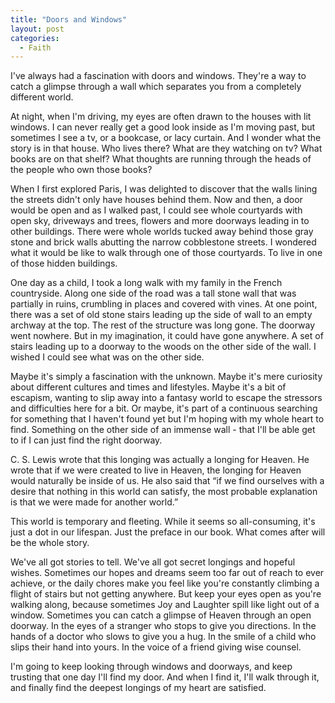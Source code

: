 ```yaml
---
title: "Doors and Windows"
layout: post
categories:
  - Faith
---
```

I've always had a fascination with doors and windows.
They're a way to catch a glimpse through a wall which separates you from a completely different world.

At night, when I'm driving, my eyes are often drawn to the houses with lit windows.
I can never really get a good look inside as I'm moving past, but sometimes I see a tv, or a bookcase, or lacy curtain.
And I wonder what the story is in that house.
Who lives there?
What are they watching on tv?
What books are on that shelf?
What thoughts are running through the heads of the people who own those books?

When I first explored Paris, I was delighted to discover that the walls lining the streets didn't only have houses behind them.
Now and then, a door would be open and as I walked past, I could see whole courtyards with open sky, driveways and trees, flowers and more doorways leading in to other buildings. 
There were whole worlds tucked away behind those gray stone and brick walls abutting the narrow cobblestone streets.
I wondered what it would be like to walk through one of those courtyards.
To live in one of those hidden buildings.

One day as a child, I took a long walk with my family in the French countryside. 
Along one side of the road was a tall stone wall that was partially in ruins, crumbling in places and covered with vines.
At one point, there was a set of old stone stairs leading up the side of wall to an empty archway at the top.
The rest of the structure was long gone.
The doorway went nowhere.
But in my imagination, it could have gone anywhere.
A set of stairs leading up to a doorway to the woods on the other side of the wall.
I wished I could see what was on the other side.

Maybe it's simply a fascination with the unknown.
Maybe it's mere curiosity about different cultures and times and lifestyles.
Maybe it's a bit of escapism, wanting to slip away into a fantasy world to escape the stressors and difficulties here for a bit.
Or maybe, it's part of a continuous searching for something that I haven't found yet but I'm hoping with my whole heart to find.
Something on the other side of an immense wall - that I'll be able get to if I can just find the right doorway.

C. S. Lewis wrote that this longing was actually a longing for Heaven.
He wrote that if we were created to live in Heaven, the longing for Heaven would naturally be inside of us.
He also said that “if we find ourselves with a desire that nothing in this world can satisfy, the most probable explanation is that we were made for another world.”

This world is temporary and fleeting.
While it seems so all-consuming, it's just a dot in our lifespan.
Just the preface in our book.
What comes after will be the whole story.

We've all got stories to tell.
We've all got secret longings and hopeful wishes.
Sometimes our hopes and dreams seem too far out of reach to ever achieve, or the daily chores make you feel like you're constantly climbing a flight of stairs but not getting anywhere.
But keep your eyes open as you're walking along, because sometimes Joy and Laughter spill like light out of a window.
Sometimes you can catch a glimpse of Heaven through an open doorway.
In the eyes of a stranger who stops to give you directions.
In the hands of a doctor who slows to give you a hug.
In the smile of a child who slips their hand into yours.
In the voice of a friend giving wise counsel.

I'm going to keep looking through windows and doorways, and keep trusting that one day I'll find my door.
And when I find it, I'll walk through it, and finally find the deepest longings of my heart are satisfied.
